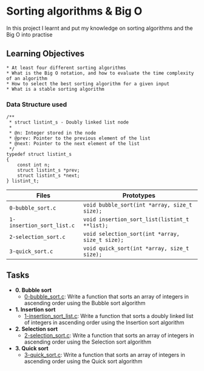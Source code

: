 #  Sorting algorithms & Big O

In this project I learnt and put my knowledge on sorting algorithms and the Big O into practise

## Learning Objectives
```
* At least four different sorting algorithms
* What is the Big O notation, and how to evaluate the time complexity of an algorithm
* How to select the best sorting algorithm for a given input
* What is a stable sorting algorithm
```

### Data Structure used
```
/**
 * struct listint_s - Doubly linked list node
 *
 * @n: Integer stored in the node
 * @prev: Pointer to the previous element of the list
 * @next: Pointer to the next element of the list
 */
typedef struct listint_s
{
    const int n;
    struct listint_s *prev;
    struct listint_s *next;
} listint_t;
```

|Files | Prototypes |
| --- | --- |
| `0-bubble_sort.c`| `void bubble_sort(int *array, size_t size);` |
| `1-insertion_sort_list.c` | `void insertion_sort_list(listint_t **list);`|
| `2-selection_sort.c` | `void selection_sort(int *array, size_t size);` |
| `3-quick_sort.c` | `void quick_sort(int *array, size_t size);` |

## Tasks

* **0. Bubble sort**
	* [0-bubble_sort.c](./0-bubble_sort.c): Write a function that sorts an array of integers in ascending order using the Bubble sort algorithm
* **1. Insertion sort**
	* [1-insertion_sort_list.c](./1-insertion_sort_list.c): Write a function that sorts a doubly linked list of integers in ascending order using the Insertion sort algorithm
* **2. Selection sort**
	* [2-selection_sort.c](./2-selection_sort.c): Write a function that sorts an array of integers in ascending order using the Selection sort algorithm
* **3. Quick sort**
	* [3-quick_sort.c](./3-quick_sort.c): Write a function that sorts an array of integers in ascending order using the Quick sort algorithm
